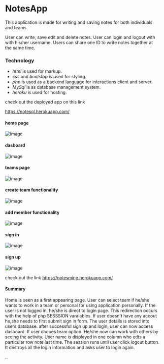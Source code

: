 # NotesApp
This application is made for writing and saving notes for both individuals and teams. 

User can write, save edit and delete notes. User can login and logout with with his/her username. Users can share one ID to write notes together at the same time.

### Technology

- *html* is used for markup.
- *css* and *bootstap* is used for styling.
- *php* is used as a backend language for interactions client and server.
- *MySql* is as database management system.
- *heroku* is used for hosting. 

check out the deployed app on this link

https://notesql.herokuapp.com/

#### home page
![image](https://user-images.githubusercontent.com/62303912/180290610-4f9e3a14-8b32-4a1d-a7f1-9927346f90bd.png)

#### dasboard 
![image](https://user-images.githubusercontent.com/62303912/180292114-2fd54492-1589-478e-95ae-341a202a9410.png)

#### teams page
![image](https://user-images.githubusercontent.com/62303912/188509522-c6d79f78-a14f-407d-8aa8-1f08ff02ceff.png)

#### create team functionality
![image](https://user-images.githubusercontent.com/62303912/188509637-20f8262f-dc18-4f3a-aaaf-e6183861ca4f.png)

#### add member functionality
![image](https://user-images.githubusercontent.com/62303912/188509763-641698ef-c912-4af2-9f22-23bd067476aa.png)

#### sign in 
![image](https://user-images.githubusercontent.com/62303912/180292588-29e57ab0-bd40-43bf-8519-a8c7a29577ed.png)

#### sign up 
![image](https://user-images.githubusercontent.com/62303912/180292855-289f6a83-8657-4647-9468-10b4c0382138.png)


check out the link 
https://notesmine.herokuapp.com/

#### Summary

Home is seen as a first appearing page. User can select team if he/she wants to work in a team or personal for using application personally. If the user is not logged in, he/she is direct to login page. This redirection occurs with the help of php SESSSION varaiables. If user doesn't have any accout he,she needs to first submit sign in form. The user details is stored into users database. after successful sign up and login, user can now access dasboard. If user chooes team option. He/she now can work with others by seeing the activity. User name is displayed in one column who edts a particular row note last time. The session runs until user click logout button. It destroys all the login information and asks user to login again. 

..


